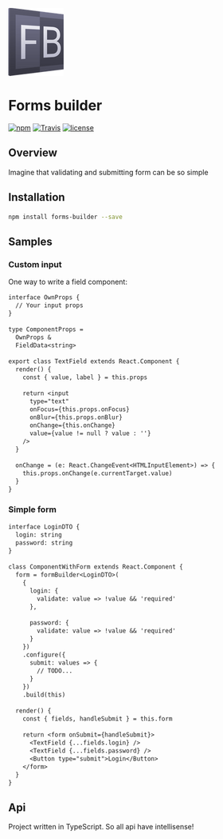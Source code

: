 ![](./logo.png)

# Forms builder


[![npm](https://img.shields.io/npm/v/forms-builder.svg)](https://www.npmjs.com/package/forms-builder)
[![Travis](https://img.shields.io/travis/mc-petry/forms-builder.svg)](https://travis-ci.org/mc-petry/forms-builder)
[![license](https://img.shields.io/github/license/mashape/apistatus.svg)](https://opensource.org/licenses/MIT)


## Overview

Imagine that validating and submitting form can be so simple

## Installation

```bash
npm install forms-builder --save
```

## Samples

### Custom input

One way to write a field component:

```tsx
interface OwnProps {
  // Your input props
}

type ComponentProps =
  OwnProps &
  FieldData<string>

export class TextField extends React.Component {
  render() {
    const { value, label } = this.props

    return <input
      type="text"
      onFocus={this.props.onFocus}
      onBlur={this.props.onBlur}
      onChange={this.onChange}
      value={value != null ? value : ''}
    />
  }

  onChange = (e: React.ChangeEvent<HTMLInputElement>) => {
    this.props.onChange(e.currentTarget.value)
  }
}
```

### Simple form

```tsx
interface LoginDTO {
  login: string
  password: string
}

class ComponentWithForm extends React.Component {
  form = formBuilder<LoginDTO>(
    {
      login: {
        validate: value => !value && 'required'
      },

      password: {
        validate: value => !value && 'required'
      }
    })
    .configure({
      submit: values => {
        // TODO...
      }
    })
    .build(this)

  render() {
    const { fields, handleSubmit } = this.form

    return <form onSubmit={handleSubmit}>
      <TextField {...fields.login} />
      <TextField {...fields.password} />
      <Button type="submit">Login</Button>
    </form>
  }
}
```

## Api

Project written in TypeScript. So all api have intellisense!